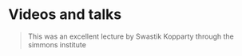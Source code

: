 # Videos and talks


>[](https://www.youtube.com/watch?v=gWCaNyRSdTo)
This was an excellent lecture by Swastik Kopparty through the simmons institute

<!-- >Proofs, Arguments, and Zero-Knowledge by 
@SuccinctJT
 
>Why and How zk-SNARK Works by 
@maksympetkus

>A Graduate Course in Applied Cryptography by 
@danboneh and Victor Shoup

>Real World Cryptography by 
@cryptodavidw
 
>Pairings for Beginners by Craig Costello

>Crypto 101

>Real world cryptography

>Understanding Cryptography

>Serious Cryptography

>The arithmetic of Elliptic curves

>MoonMath manual -->
